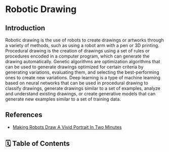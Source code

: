 # Robotic Drawing

## Introduction

Robotic drawing is the use of robots to create drawings or artworks through a variety of methods, such as using a robot arm with a pen or 3D printing. Procedural drawing is the creation of drawings using a set of rules or procedures encoded in a computer program, which can generate the drawing automatically. Genetic algorithms are optimization algorithms that can be used to generate drawings optimized for certain criteria by generating variations, evaluating them, and selecting the best-performing ones to create new variations. Deep learning is a type of machine learning based on neural networks that can be used in procedural drawing to classify drawings, generate drawings similar to a set of examples, analyze and understand existing drawings, or create generative models that can generate new examples similar to a set of training data.

## References

- [Making Robots Draw A Vivid Portrait In Two Minutes](https://github.com/fei-hdu/AiSketcher)

## 🗓️ Table of Contents

```{tableofcontents}

```
